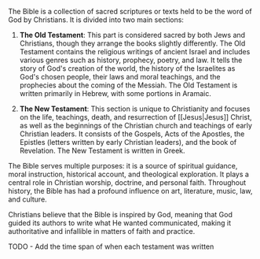 The Bible is a collection of sacred scriptures or texts held to be the word of God by Christians. It is divided into two main sections:

1. **The Old Testament**: This part is considered sacred by both Jews and Christians, though they arrange the books slightly differently. The Old Testament contains the religious writings of ancient Israel and includes various genres such as history, prophecy, poetry, and law. It tells the story of God's creation of the world, the history of the Israelites as God's chosen people, their laws and moral teachings, and the prophecies about the coming of the Messiah. The Old Testament is written primarily in Hebrew, with some portions in Aramaic.
    
2. **The New Testament**: This section is unique to Christianity and focuses on the life, teachings, death, and resurrection of [[Jesus|Jesus]] Christ, as well as the beginnings of the Christian church and teachings of early Christian leaders. It consists of the Gospels, Acts of the Apostles, the Epistles (letters written by early Christian leaders), and the book of Revelation. The New Testament is written in Greek.
    

The Bible serves multiple purposes: it is a source of spiritual guidance, moral instruction, historical account, and theological exploration. It plays a central role in Christian worship, doctrine, and personal faith. Throughout history, the Bible has had a profound influence on art, literature, music, law, and culture.

Christians believe that the Bible is inspired by God, meaning that God guided its authors to write what He wanted communicated, making it authoritative and infallible in matters of faith and practice.

TODO - Add the time span of when each testament was written
